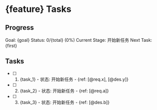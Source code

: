 # {feature} Tasks

## Progress
Goal: {goal}
Status: 0/{total} (0%)
Current Stage: 开始新任务
Next Task: {first}

## Tasks
- [ ] 1. {task_1} - 状态: 开始新任务 - {ref: [@req.x], [@des.y]}
- [ ] 2. {task_2} - 状态: 开始新任务 - {ref: [@req.a]}
- [ ] 3. {task_3} - 状态: 开始新任务 - {ref: [@des.b]}
